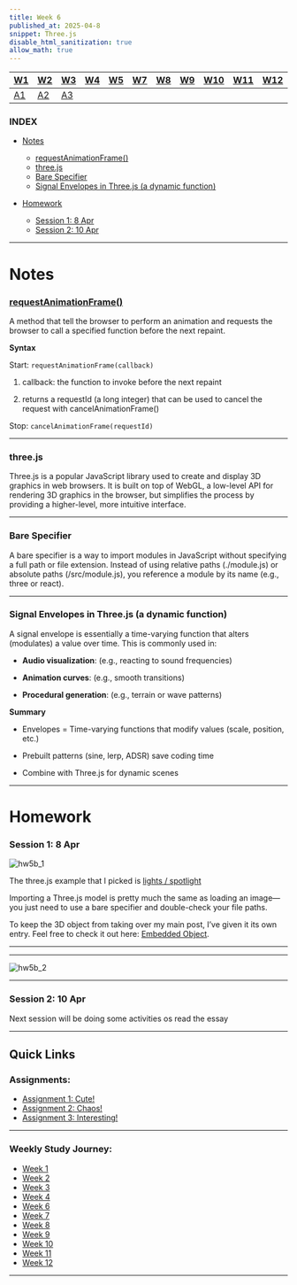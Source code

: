 ```yaml
---
title: Week 6
published_at: 2025-04-8
snippet: Three.js
disable_html_sanitization: true
allow_math: true
---
```


| [W1](https://waikei1-creative-co-63.deno.dev/week1) | [W2](https://waikei1-creative-co-63.deno.dev/week2) | [W3](https://waikei1-creative-co-63.deno.dev/week3) | [W4](https://waikei1-creative-co-63.deno.dev/week4) | [W5](https://waikei1-creative-co-63.deno.dev/week5) | [W7](https://waikei1-creative-co-63.deno.dev/week7) | [W8](https://waikei1-creative-co-63.deno.dev/week8) | [W9](https://waikei1-creative-co-63.deno.dev/week9) | [W10](https://waikei1-creative-co-63.deno.dev/week10) | [W11](https://waikei1-creative-co-63.deno.dev/week11) | [W12](https://waikei1-creative-co-63.deno.dev/week12) |
| --------------------------------------------------- | --------------------------------------------------- | --------------------------------------------------- | --------------------------------------------------- | --------------------------------------------------- | --------------------------------------------------- | --------------------------------------------------- | --------------------------------------------------- | ----------------------------------------------------- | ----------------------------------------------------- | ----------------------------------------------------- |
| [A1](https://waikei1-creative-co-63.deno.dev/A1)    | [A2](https://waikei1-creative-co-63.deno.dev/A2)    | [A3](https://waikei1-creative-co-63.deno.dev/A3)    |

### INDEX

- [Notes](https://waikei1-creative-co-63.deno.dev/week6#notes)

  - [requestAnimationFrame()](https://waikei1-creative-co-63.deno.dev/week6#requestanimationframe)
  - [three.js](https://waikei1-creative-co-63.deno.dev/week6#threejs)
  - [Bare Specifier](https://waikei1-creative-co-63.deno.dev/week6#bare-specifier)
  - [Signal Envelopes in Three.js (a dynamic function)](https://waikei1-creative-co-63.deno.dev/week6#signal-envelopes-in-threejs-a-dynamic-function)

- [Homework](https://waikei1-creative-co-63.deno.dev/week6#homework)

  - [Session 1: 8 Apr](https://waikei1-creative-co-63.deno.dev/week6#session-1-8-apr)
  - [Session 2: 10 Apr](https://waikei1-creative-co-63.deno.dev/week3#session-2-10-apr)

---

# Notes

### [requestAnimationFrame()](https://developer.mozilla.org/en-US/docs/Web/API/Window/requestAnimationFrame)

A method that tell the browser to perform an animation and requests the browser to call a specified function before the next repaint.

**Syntax**

Start: `requestAnimationFrame(callback)`

1. callback: the function to invoke before the next repaint

2. returns a requestId (a long integer) that can be used to cancel the request with cancelAnimationFrame()

Stop: `cancelAnimationFrame(requestId)`

---

### three.js

Three.js is a popular JavaScript library used to create and display 3D graphics in web browsers. It is built on top of WebGL, a low-level API for rendering 3D graphics in the browser, but simplifies the process by providing a higher-level, more intuitive interface.

---

### Bare Specifier

A bare specifier is a way to import modules in JavaScript without specifying a full path or file extension. Instead of using relative paths (./module.js) or absolute paths (/src/module.js), you reference a module by its name (e.g., three or react).

---

### Signal Envelopes in Three.js (a dynamic function)

A signal envelope is essentially a time-varying function that alters (modulates) a value over time. This is commonly used in:

- **Audio visualization**: (e.g., reacting to sound frequencies)

- **Animation curves**: (e.g., smooth transitions)

- **Procedural generation**: (e.g., terrain or wave patterns)

**Summary**

- Envelopes = Time-varying functions that modify values (scale, position, etc.)

- Prebuilt patterns (sine, lerp, ADSR) save coding time

- Combine with Three.js for dynamic scenes

---

# Homework

### Session 1: 8 Apr

![hw5b_1](/w06s1/hw5b_1.png)

The three.js example that I picked is [lights / spotlight](https://threejs.org/examples/#webgl_lights_spotlight)

Importing a Three.js model is pretty much the same as loading an image—you just need to use a bare specifier and double-check your file paths.

To keep the 3D object from taking over my main post, I’ve given it its own entry. Feel free to check it out here: [Embedded Object](ttps://waikei1-creative-co-63.deno.dev/week1).

---

---

![hw5b_2](/w06s1/hw5b_2.png)

---

### Session 2: 10 Apr

Next session will be doing some activities os read the essay

---

## Quick Links

### Assignments:

- [Assignment 1: Cute!](https://waikei1-creative-co-63.deno.dev/A1)
- [Assignment 2: Chaos!](https://waikei1-creative-co-63.deno.dev/A2)
- [Assignment 3: Interesting!](https://waikei1-creative-co-63.deno.dev/A3)

---

### Weekly Study Journey:

- [Week 1](https://waikei1-creative-co-63.deno.dev/week1)
- [Week 2](https://waikei1-creative-co-63.deno.dev/week2)
- [Week 3](https://waikei1-creative-co-63.deno.dev/week3)
- [Week 4](https://waikei1-creative-co-63.deno.dev/week4)
- [Week 6](https://waikei1-creative-co-63.deno.dev/week6)
- [Week 7](https://waikei1-creative-co-63.deno.dev/week7)
- [Week 8](https://waikei1-creative-co-63.deno.dev/week8)
- [Week 9](https://waikei1-creative-co-63.deno.dev/week9)
- [Week 10](https://waikei1-creative-co-63.deno.dev/week10)
- [Week 11](https://waikei1-creative-co-63.deno.dev/week11)
- [Week 12](https://waikei1-creative-co-63.deno.dev/week12)

---
